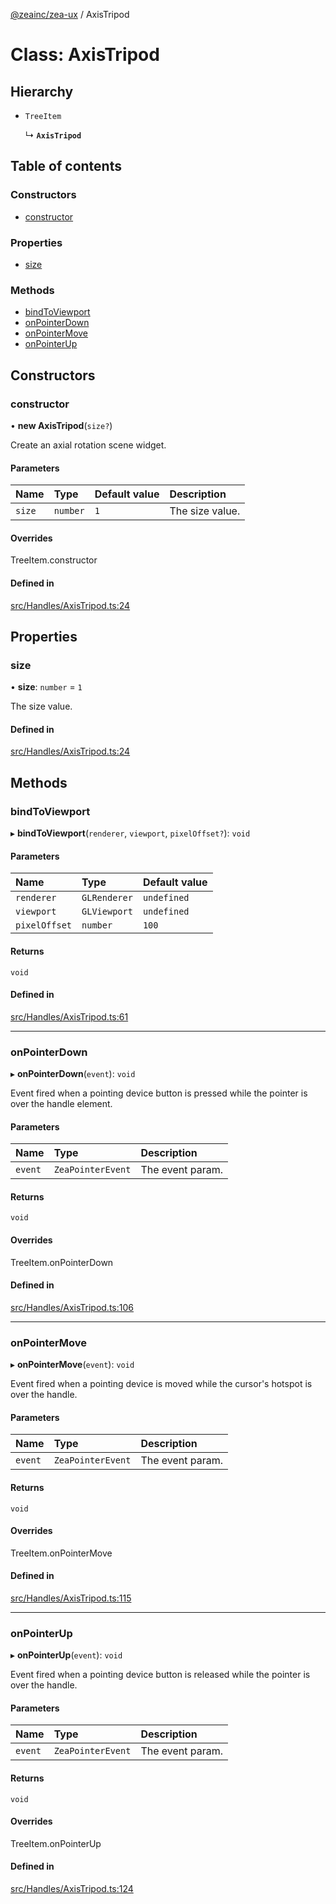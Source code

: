 [@zeainc/zea-ux](../API.md) / AxisTripod

# Class: AxisTripod

## Hierarchy

- `TreeItem`

  ↳ **`AxisTripod`**

## Table of contents

### Constructors

- [constructor](AxisTripod.md#constructor)

### Properties

- [size](AxisTripod.md#size)

### Methods

- [bindToViewport](AxisTripod.md#bindtoviewport)
- [onPointerDown](AxisTripod.md#onpointerdown)
- [onPointerMove](AxisTripod.md#onpointermove)
- [onPointerUp](AxisTripod.md#onpointerup)

## Constructors

### constructor

• **new AxisTripod**(`size?`)

Create an axial rotation scene widget.

#### Parameters

| Name | Type | Default value | Description |
| :------ | :------ | :------ | :------ |
| `size` | `number` | `1` | The size value. |

#### Overrides

TreeItem.constructor

#### Defined in

[src/Handles/AxisTripod.ts:24](https://github.com/ZeaInc/zea-ux/blob/8c31065/src/Handles/AxisTripod.ts#L24)

## Properties

### size

• **size**: `number` = `1`

The size value.

#### Defined in

[src/Handles/AxisTripod.ts:24](https://github.com/ZeaInc/zea-ux/blob/8c31065/src/Handles/AxisTripod.ts#L24)

## Methods

### bindToViewport

▸ **bindToViewport**(`renderer`, `viewport`, `pixelOffset?`): `void`

#### Parameters

| Name | Type | Default value |
| :------ | :------ | :------ |
| `renderer` | `GLRenderer` | `undefined` |
| `viewport` | `GLViewport` | `undefined` |
| `pixelOffset` | `number` | `100` |

#### Returns

`void`

#### Defined in

[src/Handles/AxisTripod.ts:61](https://github.com/ZeaInc/zea-ux/blob/8c31065/src/Handles/AxisTripod.ts#L61)

___

### onPointerDown

▸ **onPointerDown**(`event`): `void`

Event fired when a pointing device button is pressed while the pointer is over the handle element.

#### Parameters

| Name | Type | Description |
| :------ | :------ | :------ |
| `event` | `ZeaPointerEvent` | The event param. |

#### Returns

`void`

#### Overrides

TreeItem.onPointerDown

#### Defined in

[src/Handles/AxisTripod.ts:106](https://github.com/ZeaInc/zea-ux/blob/8c31065/src/Handles/AxisTripod.ts#L106)

___

### onPointerMove

▸ **onPointerMove**(`event`): `void`

Event fired when a pointing device is moved while the cursor's hotspot is over the handle.

#### Parameters

| Name | Type | Description |
| :------ | :------ | :------ |
| `event` | `ZeaPointerEvent` | The event param. |

#### Returns

`void`

#### Overrides

TreeItem.onPointerMove

#### Defined in

[src/Handles/AxisTripod.ts:115](https://github.com/ZeaInc/zea-ux/blob/8c31065/src/Handles/AxisTripod.ts#L115)

___

### onPointerUp

▸ **onPointerUp**(`event`): `void`

Event fired when a pointing device button is released while the pointer is over the handle.

#### Parameters

| Name | Type | Description |
| :------ | :------ | :------ |
| `event` | `ZeaPointerEvent` | The event param. |

#### Returns

`void`

#### Overrides

TreeItem.onPointerUp

#### Defined in

[src/Handles/AxisTripod.ts:124](https://github.com/ZeaInc/zea-ux/blob/8c31065/src/Handles/AxisTripod.ts#L124)
